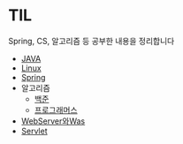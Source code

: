 # TIL
Spring, CS, 알고리즘 등 공부한 내용을 정리합니다

* [JAVA](https://github.com/Jung-MinGi/TIL/tree/main/JAVA)
* [Linux](https://github.com/Jung-MinGi/TIL/blob/main/Linux.md)
* [Spring](https://github.com/Jung-MinGi/TIL/tree/main/Spring)
* 알고리즘
    * [백준](https://github.com/MingGi-Jung/Algorithm/tree/main/%EB%B0%B1%EC%A4%80)
    * [프로그래머스](https://github.com/Jung-MinGi/TIL)
* [WebServer와Was](https://github.com/Jung-MinGi/TIL/blob/main/Web%2CWas.md)
* [Servlet]()